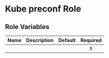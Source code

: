 # Kube preconf Role

## Role Variables

| Name | Description | Default | Required |
| ---- | ----------- | ------- | :------: |
|      |             |         |    X     |
